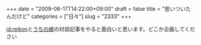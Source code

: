 +++
date = "2009-06-17T14:22:00+09:00"
draft = false
title = "思いついたんだけど"
categories = ["日々"]
slug = "2333"
+++

<a href="http://d.hatena.ne.jp/reikon" target="_blank">id:reikon</a>と<a href="http://aki-tect.petit.cc/" target="_blank">うちの嫁</a>の対談記事をやると面白いと思います。どこか企画してください
